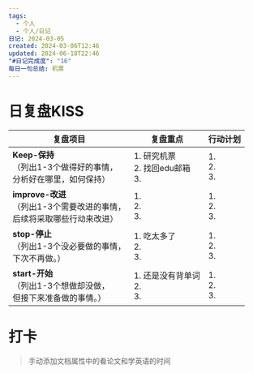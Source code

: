 ```yaml
---
tags:
  - 个人
  - 个人/日记
日记: 2024-03-05
created: 2024-03-06T12:46
updated: 2024-06-18T22:46
"#日记完成度": "16"
每日一句总结: 机票
---
```



# 日复盘KISS
| **复盘项目**                                             | **复盘重点**                     | **行动计划**          |
| ---------------------------------------------------- | ---------------------------- | ----------------- |
| **Keep-保持**<br>（列出1-3个做得好的事情，<br>   分析好在哪里，如何保持）     | 1.  研究机票<br>2. 找回edu邮箱<br>3. | 1.  <br>2. <br>3. |
| **improve-改进**<br>（列出1-3个需要改进的事情，<br>  后续将采取哪些行动来改进） | 1.  <br>2. <br>3.            | 1.  <br>2. <br>3. |
| **stop-停止**<br>（列出1-3个没必要做的事情，<br>下次不再做。）            | 1.  吃太多了<br>2. <br>3.        | 1.  <br>2. <br>3. |
| **start-开始**<br>（列出1-3个想做却没做，<br>但接下来准备做的事情。）        | 1.  还是没有背单词<br>2. <br>3.     | 1.  <br>2. <br>3. |


# 打卡
> 手动添加文档属性中的看论文和学英语的时间


